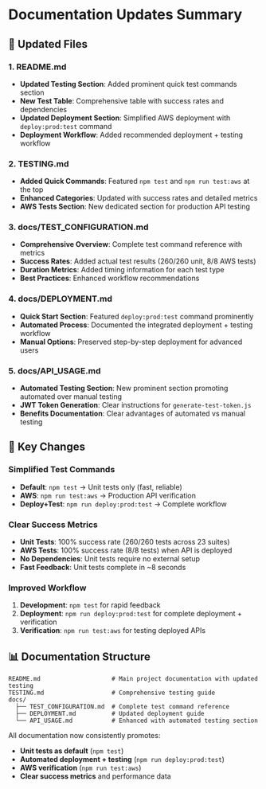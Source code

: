 # Documentation Updates Summary

## 📝 Updated Files

### 1. README.md
- **Updated Testing Section**: Added prominent quick test commands section
- **New Test Table**: Comprehensive table with success rates and dependencies
- **Updated Deployment Section**: Simplified AWS deployment with `deploy:prod:test` command
- **Deployment Workflow**: Added recommended deployment + testing workflow

### 2. TESTING.md  
- **Added Quick Commands**: Featured `npm test` and `npm run test:aws` at the top
- **Enhanced Categories**: Updated with success rates and detailed metrics
- **AWS Tests Section**: New dedicated section for production API testing

### 3. docs/TEST_CONFIGURATION.md
- **Comprehensive Overview**: Complete test command reference with metrics
- **Success Rates**: Added actual test results (260/260 unit, 8/8 AWS tests)
- **Duration Metrics**: Added timing information for each test type
- **Best Practices**: Enhanced workflow recommendations

### 4. docs/DEPLOYMENT.md
- **Quick Start Section**: Featured `deploy:prod:test` command prominently  
- **Automated Process**: Documented the integrated deployment + testing workflow
- **Manual Options**: Preserved step-by-step deployment for advanced users

### 5. docs/API_USAGE.md
- **Automated Testing Section**: New prominent section promoting automated over manual testing
- **JWT Token Generation**: Clear instructions for `generate-test-token.js`
- **Benefits Documentation**: Clear advantages of automated vs manual testing

## 🎯 Key Changes

### Simplified Test Commands
- **Default**: `npm test` → Unit tests only (fast, reliable)
- **AWS**: `npm run test:aws` → Production API verification
- **Deploy+Test**: `npm run deploy:prod:test` → Complete workflow

### Clear Success Metrics
- **Unit Tests**: 100% success rate (260/260 tests across 23 suites)
- **AWS Tests**: 100% success rate (8/8 tests) when API is deployed
- **No Dependencies**: Unit tests require no external setup
- **Fast Feedback**: Unit tests complete in ~8 seconds

### Improved Workflow
1. **Development**: `npm test` for rapid feedback
2. **Deployment**: `npm run deploy:prod:test` for complete deployment + verification
3. **Verification**: `npm run test:aws` for testing deployed APIs

## 📊 Documentation Structure

```
README.md                    # Main project documentation with updated testing
TESTING.md                   # Comprehensive testing guide  
docs/
  ├── TEST_CONFIGURATION.md  # Complete test command reference
  ├── DEPLOYMENT.md          # Updated deployment guide
  └── API_USAGE.md           # Enhanced with automated testing section
```

All documentation now consistently promotes:
- **Unit tests as default** (`npm test`)
- **Automated deployment + testing** (`npm run deploy:prod:test`)
- **AWS verification** (`npm run test:aws`)
- **Clear success metrics** and performance data
